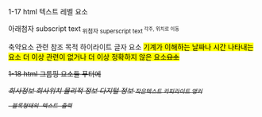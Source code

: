 1-17
html 텍스트 레벨 요소
 
아래첨자 subscript text<sub>
위첨자 superscript text<sup> 각주, 위치로 이동

축약요소 <abbr>
관련 참조 목적 하이라이트 글자 요소 <mark>
기계가 이해하는 날짜나 시간 나타내는 요소 <time>
더 이상 관련이 없거나 더 이상 정확하지 않은 요소<s>요소

1-18
html 그룹핑 요소들
푸터에 <address> 회사정보 회사위치 물리적 정보 다지털 정보
<small> 작은텍스트 카피라이트
<a>앵커 
<pre> 블록형태의 텍스트 출력
